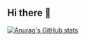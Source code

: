## Hi there 👋
[![Anurag's GitHub stats](https://github-readme-stats.vercel.app/api?username=ArroyoCE)](https://github.com/anuraghazra/github-readme-stats)
<!--
**ArroyoCE/ArroyoCE** is a ✨ _special_ ✨ repository because its `README.md` (this file) appears on your GitHub profile.

Here are some ideas to get you started:

- 🔭 I’m currently working on ...
- 🌱 I’m currently learning ...
- 👯 I’m looking to collaborate on ...
- 🤔 I’m looking for help with ...
- 💬 Ask me about ...
- 📫 How to reach me: ...
- 😄 Pronouns: ...
- ⚡ Fun fact: ...
-->
